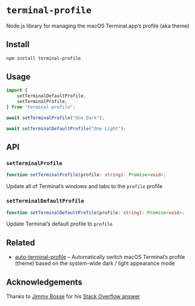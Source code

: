 # `terminal-profile`

Node.js library for managing the macOS Terminal.app’s profile (aka theme)

## Install

```sh
npm install terminal-profile
```

## Usage

```javascript
import {
	setTerminalDefaultProfile,
	setTerminalProfile,
} from "terminal-profile";

await setTerminalProfile("One Dark");

await setTerminalDefaultProfile("One Light");
```

## API

### `setTerminalProfile`

```typescript
function setTerminalProfile(profile: string): Promise<void>;
```

Update all of Terminal’s windows and tabs to the `profile` profile

### `setTerminalDefaultProfile`

```typescript
function setTerminalDefaultProfile(profile: string): Promise<void>;
```

Update Terminal’s default profile to `profile`

## Related

- [auto-terminal-profile](https://github.com/ptrkcsk/auto-terminal-profile) – Automatically switch macOS Terminal’s profile (theme) based on the system-wide dark / light appearance mode

## Acknowledgements

Thanks to [Jimmy Bosse](https://github.com/jbosse) for his [Stack Overflow answer](https://stackoverflow.com/a/66080297/4411309)
